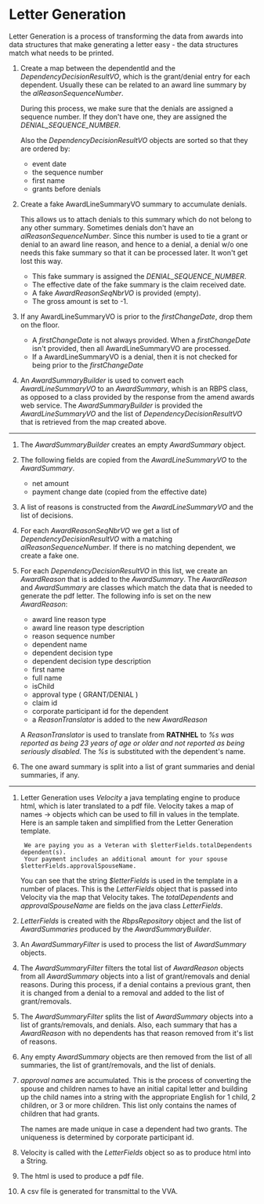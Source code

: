 # Letter Generation

Letter Generation is a process of transforming the data from awards into data structures that make generating
a letter easy - the data structures match what needs to be printed.

1. Create a map between the dependentId and the _DependencyDecisionResultVO_, which
is the grant/denial entry for each dependent.  Usually these can be related
to an award line summary by the _alReasonSequenceNumber_.

    During this process, we make sure that the denials are assigned
    a sequence number.  If they don't have one, they are assigned
    the _DENIAL_SEQUENCE_NUMBER_.

    Also the _DependencyDecisionResultVO_ objects are sorted
    so that they are ordered by:
    * event date
    * the sequence number
    * first name
    * grants before denials

1. Create a fake AwardLineSummaryVO summary to accumulate denials.

    This allows us to attach denials to this summary which do not belong
    to any other summary.   Sometimes denials don't have an _alReasonSequenceNumber_.
    Since this number is used to tie a grant or denial to an award line reason,
    and hence to a denial, a denial w/o one needs this fake summary
    so that it can be processed later.   It won't get lost this way.
    * This fake summary is assigned the _DENIAL_SEQUENCE_NUMBER_.
    * The effective date of the fake summary is the claim received date.
    * A fake _AwardReasonSeqNbrVO_ is provided (empty).
    * The gross amount is set to -1.

1. If any AwardLineSummaryVO is prior to the _firstChangeDate_, drop them on the floor.
    * A _firstChangeDate_ is not always provided.
    When a _firstChangeDate_ isn't provided, then all AwardLineSummaryVO are
    processed.
    * If a AwardLineSummaryVO is a denial, then it is not checked
    for being prior to the _firstChangeDate_

1. An _AwardSummaryBuilder_ is used to convert each _AwardLineSummaryVO_
to an _AwardSummary_, whish is an RBPS class, as opposed to a class provided
by the response from the amend awards web service.  The _AwardSummaryBuilder_
is provided the _AwardLineSummaryVO_ and the list of _DependencyDecisionResultVO_
that is retrieved from the map created above.

----

1. The _AwardSummaryBuilder_ creates an empty _AwardSummary_ object.

1. The following fields are copied from the _AwardLineSummaryVO_ to the
_AwardSummary_.
    * net amount
    * payment change date (copied from the effective date)

1. A list of reasons is constructed from the _AwardLineSummaryVO_ and
the list of decisions.

1. For each _AwardReasonSeqNbrVO_ we get a list of _DependencyDecisionResultVO_ with
a matching _alReasonSequenceNumber_.  If there is no matching dependent, we create
a fake one.

1. For each _DependencyDecisionResultVO_ in this list, we create an _AwardReason_
that is added to the _AwardSummary_.  The _AwardReason_ and _AwardSummary_ are
classes which match the data that is needed to generate the pdf letter. The following
info is set on the new _AwardReason_:
    * award line reason type
    * award line reason type description
    * reason sequence number
    * dependent name
    * dependent decision type
    * dependent decision type description
    * first name
    * full name
    * isChild
    * approval type ( GRANT/DENIAL )
    * claim id
    * corporate participant id for the dependent
    * a _ReasonTranslator_ is added to the new _AwardReason_

    A _ReasonTranslator_ is used to translate from __RATNHEL__
    to _%s was reported as being 23 years of age or older and not reported as being seriously disabled._
    The _%s_ is substituted with the dependent's name.

1. The one award summary is split into a list of grant summaries and denial summaries, if any.

----

1. Letter Generation uses _Velocity_ a java templating engine
to produce html, which is later translated to a pdf file.  Velocity takes
a map of names -> objects which can be used to fill in values in the
template.  Here is an sample taken and simplified from the Letter Generation
template.

        We are paying you as a Veteran with $letterFields.totalDependents dependent(s).
        Your payment includes an additional amount for your spouse $letterFields.approvalSpouseName.


    You can see that the string _$letterFields_ is used in the template in a number
    of places.  This is the _LetterFields_ object that is passed into Velocity
    via the map that Velocity takes.  The _totalDependents_ and _approvalSpouseName_
    are fields on the java class _LetterFields_.

1. _LetterFields_ is created with the _RbpsRepository_ object and the
list of _AwardSummaries_ produced by the _AwardSummaryBuilder_.

1. An _AwardSummaryFilter_ is used to process the list of _AwardSummary_
objects.

1. The _AwardSummaryFilter_  filters the total list of _AwardReason_
objects from all _AwardSummary_ objects into a list of grant/removals
and denial reasons.  During this process, if a denial contains
a previous grant, then it is changed from a denial to a removal and
added to the list of grant/removals.

1. The _AwardSummaryFilter_ splits the list of _AwardSummary_ objects
into a list of grants/removals, and denials.  Also, each summary
that has a _AwardReason_ with no dependents has that reason removed
from it's list of reasons.

1. Any empty _AwardSummary_ objects are then removed from the
list of all summaries, the list of grant/removals, and the
list of denials.

1. _approval names_ are accumulated.  This is the process
of converting the spouse and children
names to have an initial capital letter
and building up the child names into a string with the
appropriate English for 1 child, 2 children, or 3 or
more children.  This list only contains the
names of children that had grants.

    The names are made unique in case a dependent had two grants.
    The uniqueness is determined by corporate participant id.

1. Velocity is called with the _LetterFields_ object so as
to produce html into a String.

1. The html is used to produce a pdf file.

1. A csv file is generated for transmittal to the VVA.
